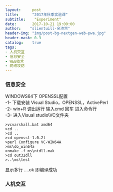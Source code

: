 ```yaml
---
layout:     post
title:		"2017年秋季实验课"
subtitle:    "Experiment"
date:	    2017-10-21 19:00:00
author:	   "slientuill-余沛然"
header-img: "img/post-bg-nextgen-web-pwa.jpg"
header-mask: 0.3
catalog:    true
tags:
- 人机交互
- 信息安全
- WEB技术
- 网络攻防
---
```


> 

### 信息安全
WINDOWS64下 OPENSSL配置  
-1- 下载安装 Visual Studio，OPENSSL，ActivePerl  
-2- win+R 调出运行 输入cmd 回车 进入命令行  
-3- 进入Visual studio\VC文件夹 
```
>vcvarshall.bat amd64
>cd ..
>cd ..
>cd openssl-1.0.2l
>perl Configure VC-WIN64A
>ms\do_win64a
>nmake -f ms\ntdll.mak
>cd out32dll
>..\ms\test
```
显示多行 ....ok 即编译成功
### 人机交互

